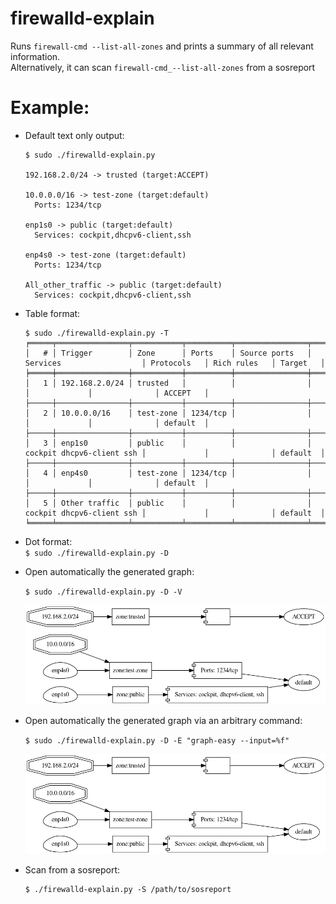 # firewalld-explain
Runs `firewall-cmd --list-all-zones` and prints a summary of all relevant information.  
Alternatively, it can scan `firewall-cmd_--list-all-zones` from a sosreport

# Example:

  * Default text only output:
      ```
      $ sudo ./firewalld-explain.py 
      
      192.168.2.0/24 -> trusted (target:ACCEPT)
      
      10.0.0.0/16 -> test-zone (target:default) 
        Ports: 1234/tcp
      
      enp1s0 -> public (target:default) 
        Services: cockpit,dhcpv6-client,ssh
      
      enp4s0 -> test-zone (target:default) 
        Ports: 1234/tcp
      
      All_other_traffic -> public (target:default) 
        Services: cockpit,dhcpv6-client,ssh
      ```

  * Table format:
      ```
      $ sudo ./firewalld-explain.py -T
      ╒═════╤════════════════╤═══════════╤══════════╤════════════════╤═══════════════════════════╤═════════════╤══════════════╤══════════╕
      │   # │ Trigger        │ Zone      │ Ports    │ Source ports   │ Services                  │ Protocols   │ Rich rules   │ Target   │
      ╞═════╪════════════════╪═══════════╪══════════╪════════════════╪═══════════════════════════╪═════════════╪══════════════╪══════════╡
      │   1 │ 192.168.2.0/24 │ trusted   │          │                │                           │             │              │ ACCEPT   │
      ├─────┼────────────────┼───────────┼──────────┼────────────────┼───────────────────────────┼─────────────┼──────────────┼──────────┤
      │   2 │ 10.0.0.0/16    │ test-zone │ 1234/tcp │                │                           │             │              │ default  │
      ├─────┼────────────────┼───────────┼──────────┼────────────────┼───────────────────────────┼─────────────┼──────────────┼──────────┤
      │   3 │ enp1s0         │ public    │          │                │ cockpit dhcpv6-client ssh │             │              │ default  │
      ├─────┼────────────────┼───────────┼──────────┼────────────────┼───────────────────────────┼─────────────┼──────────────┼──────────┤
      │   4 │ enp4s0         │ test-zone │ 1234/tcp │                │                           │             │              │ default  │
      ├─────┼────────────────┼───────────┼──────────┼────────────────┼───────────────────────────┼─────────────┼──────────────┼──────────┤
      │   5 │ Other traffic  │ public    │          │                │ cockpit dhcpv6-client ssh │             │              │ default  │
      ╘═════╧════════════════╧═══════════╧══════════╧════════════════╧═══════════════════════════╧═════════════╧══════════════╧══════════╛
      ```
      
  * Dot format:  
    `$ sudo ./firewalld-explain.py -D`

  * Open automatically the generated graph:

    `$ sudo ./firewalld-explain.py -D -V`
  
    ![](<.img/firewalld-explain.gv.png>)

  * Open automatically the generated graph via an arbitrary command:

    `$ sudo ./firewalld-explain.py -D -E "graph-easy --input=%f" `
  
    ![](<.img/firewalld-explain.gv.png>)

  * Scan from a sosreport:
      ```
      $ ./firewalld-explain.py -S /path/to/sosreport
      ```
